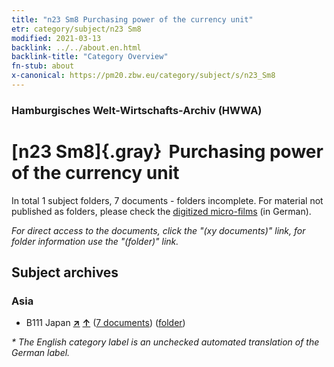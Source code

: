 ```yaml
---
title: "n23 Sm8 Purchasing power of the currency unit"
etr: category/subject/n23 Sm8
modified: 2021-03-13
backlink: ../../about.en.html
backlink-title: "Category Overview"
fn-stub: about
x-canonical: https://pm20.zbw.eu/category/subject/s/n23_Sm8
---
```


### Hamburgisches Welt-Wirtschafts-Archiv (HWWA)
# [n23 Sm8]{.gray}&#8201; Purchasing power of the currency unit&#160; 





In total 1 subject folders, 7 documents - folders incomplete.
For material not published as folders, please check the [digitized micro-films](/film/h1_sh.de.html) (in German).

_For direct access to the documents, click the "(xy documents)" link, for folder information use the "(folder)" link._

## Subject archives



### Asia

- B111 Japan [**&nearr;**](../../../geo/i/141272/about.en.html "Japan (all folders)") [**&uarr;**](../../../geo/about.en.html#B111 "Country category system") (<a href="https://pm20.zbw.eu/dfgview/sh/141272,145324" title="about: Japan : Purchasing power of the currency unit" target="_blank">7 documents</a>) ([folder](../../../../folder/sh/1412xx/141272/1453xx/145324/about.en.html))


_* The English category label is an unchecked automated translation of the German label._

